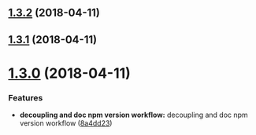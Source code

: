 <a name="1.3.2"></a>
## [1.3.2](https://github.com/SinaMFE/webpack-module_dependency/compare/v1.3.1...v1.3.2) (2018-04-11)



<a name="1.3.1"></a>
## [1.3.1](https://github.com/SinaMFE/webpack-module_dependency/compare/v1.3.0...v1.3.1) (2018-04-11)



<a name="1.3.0"></a>
# [1.3.0](https://github.com/SinaMFE/webpack-module_dependency/compare/8a4dd23...v1.3.0) (2018-04-11)


### Features

* **decoupling and doc  npm version workflow:** decoupling and doc  npm version workflow ([8a4dd23](https://github.com/SinaMFE/webpack-module_dependency/commit/8a4dd23))



